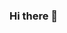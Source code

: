 ### Hi there 👋

<!--
**ankitakhanna1027/ankitakhanna1027** is a ✨ _special_ ✨ repository because its `README.md` (this file) appears on your GitHub profile.

## About Me

Here are some ideas to get you started:

- 🔭 I’m currently working on ...
- 🌱 I’m currently learning ...
- 👯 I’m looking to collaborate on ...
- 🤔 I’m looking for help with ...
- 💬 Ask me about ...
- 📫 How to reach me: ...
- 😄 Pronouns: ...
- ⚡ Fun fact: ...
-->

